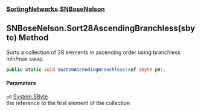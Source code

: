 ### [SortingNetworks](SortingNetworks.md 'SortingNetworks').[SNBoseNelson](SortingNetworks_SNBoseNelson.md 'SortingNetworks.SNBoseNelson')
## SNBoseNelson.Sort28AscendingBranchless(sbyte) Method
Sorts a collection of 28 elements in ascending order using branchless min/max swap.  
```csharp
public static void Sort28AscendingBranchless(ref sbyte p0);
```
#### Parameters
<a name='SortingNetworks_SNBoseNelson_Sort28AscendingBranchless(sbyte)_p0'></a>
`p0` [System.SByte](https://docs.microsoft.com/en-us/dotnet/api/System.SByte 'System.SByte')  
the reference to the first element of the collection
  

